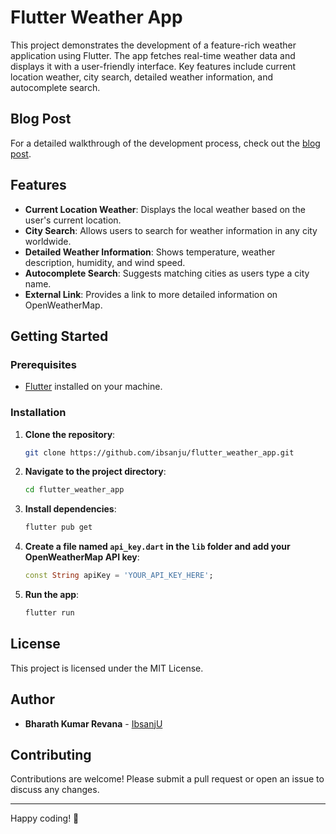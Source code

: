 # Flutter Weather App

This project demonstrates the development of a feature-rich weather application using Flutter. The app fetches real-time weather data and displays it with a user-friendly interface. Key features include current location weather, city search, detailed weather information, and autocomplete search.

## Blog Post

For a detailed walkthrough of the development process, check out the [blog post](https://blog.ibsanju.com/blog/building-a-feature-rich-weather-app-with-flutter).

## Features

- **Current Location Weather**: Displays the local weather based on the user's current location.
- **City Search**: Allows users to search for weather information in any city worldwide.
- **Detailed Weather Information**: Shows temperature, weather description, humidity, and wind speed.
- **Autocomplete Search**: Suggests matching cities as users type a city name.
- **External Link**: Provides a link to more detailed information on OpenWeatherMap.

## Getting Started

### Prerequisites

- [Flutter](https://flutter.dev/docs/get-started/install) installed on your machine.

### Installation

1. **Clone the repository**:
   ```sh
   git clone https://github.com/ibsanju/flutter_weather_app.git
   ```

2. **Navigate to the project directory**:
   ```sh
   cd flutter_weather_app
   ```

3. **Install dependencies**:
   ```sh
   flutter pub get
   ```

4. **Create a file named `api_key.dart` in the `lib` folder and add your OpenWeatherMap API key**:
   ```dart
   const String apiKey = 'YOUR_API_KEY_HERE';
   ```

5. **Run the app**:
   ```sh
   flutter run
   ```

## License

This project is licensed under the MIT License.

## Author

- **Bharath Kumar Revana** - [IbsanjU](https://ibsanju.com)

## Contributing

Contributions are welcome! Please submit a pull request or open an issue to discuss any changes.

---

Happy coding! 🚀

